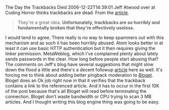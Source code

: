The Day the Trackbacks Died
2006-12-22T14:39:01
Jeff Atwood over at Coding Horror thinks trackbacks are dead. From the [article](http://www.codinghorror.com/blog/archives/000751.html).

> They're a great idea. **Unfortunately, trackbacks are so horribly and fundamentally broken that they're effectively useless.**

I would tend to agree. There really is no way to keep spammers out with this mechanism and as such it has been horribly abused. Atom looks better in at least it can use basic HTTP authentication but it then requires giving the linker permission. MetaWeblog, which I've complained plenty about lately sends passwords in the clear. How long before people start abusing that? The comments on Jeff's blog have several suggestions that might slow down the flood a little and there's a decent followup [article](http://rabidpaladin.com/archive/2006/12/21/Trackbacks-Are-Dead.aspx) here as well. It's forcing me to think about adding better pingback moderation to [Bloget](/bloget). Bloget does an Ok job right now in that it verifies that the trackback contains a link to the referenced article. And it has to occur in the first 10K of the post because that's all Bloget will read before terminating the connection. Bloget don't waste bandwidth or CPU trying to scan 3 MB articles. And I thought writing this blog engine thing was going to be easy.
